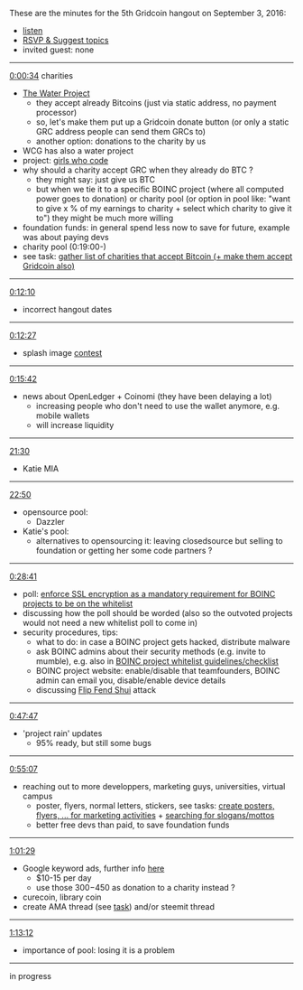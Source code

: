 These are the minutes for the 5th Gridcoin hangout on September 3, 2016:
* [listen](https://soundcloud.com/gridcoin-community-hangouts/5th-hangout)
* [RSVP & Suggest topics](https://steemit.com/gridcoin/@cm-steem/gridcoin-community-hangout-005-rsvp-and-suggest-topics)
* invited guest: none


***


[0:00:34](https://soundcloud.com/gridcoin-community-hangouts/5th-hangout#t=0:34) charities
* [The Water Project](https://thewaterproject.org)
  * they accept already Bitcoins (just via static address, no payment processor)
  * so, let's make them put up a Gridcoin donate button (or only a static GRC address people can send them GRCs to)
  * another option: donations to the charity by us
* WCG has also a water project
* project: [girls who code](https://girlswhocode.com)
* why should a charity accept GRC when they already do BTC ? 
  * they might say: just give us BTC
  * but when we tie it to a specific BOINC project (where all computed power goes to donation) or charity pool (or option in pool like: "want to give x % of my earnings to charity + select which charity to give it to") they might be much more willing
* foundation funds: in general spend less now to save for future, example was about paying devs
* charity pool (0:19:00-)
* see task: [gather list of charities that accept Bitcoin (+ make them accept Gridcoin also)](https://github.com/Erkan-Yilmaz/Gridcoin-tasks/issues/62)

***

[0:12:10](https://soundcloud.com/gridcoin-community-hangouts/5th-hangout#t=12:10)
* incorrect hangout dates

***

[0:12:27](https://soundcloud.com/gridcoin-community-hangouts/5th-hangout#t=12:27)
* splash image [contest](https://cryptocointalk.com/topic/49361-contest-create-a-new-wallet-splash-image/)

***

[0:15:42](https://soundcloud.com/gridcoin-community-hangouts/5th-hangout#t=15:42)
* news about OpenLedger + Coinomi (they have been delaying a lot)
  * increasing people who don't need to use the wallet anymore, e.g. mobile wallets
  * will increase liquidity

***

[21:30](https://soundcloud.com/gridcoin-community-hangouts/5th-hangout#t=21:30)
* Katie MIA

***

[22:50](https://soundcloud.com/gridcoin-community-hangouts/5th-hangout#t=22:50)
* opensource pool:
  * Dazzler
* Katie's pool:
  * alternatives to opensourcing it: leaving closedsource but selling to foundation or getting her some code partners ?

***

[0:28:41](https://soundcloud.com/gridcoin-community-hangouts/5th-hangout#t=28:41)
* poll: [enforce SSL encryption as a mandatory requirement for BOINC projects to be on the whitelist](https://steemit.com/boinc/@cm-steem/gridcoin-poll-should-ssl-encryption-be-mandatory-for-whitelisted-projects)
 * discussing how the poll should be worded (also so the outvoted projects would not need a new whitelist poll to come in)
* security procedures, tips:
  * what to do: in case a BOINC project gets hacked, distribute malware
  * ask BOINC admins about their security methods (e.g. invite to mumble), e.g. also in [BOINC project whitelist guidelines/checklist](https://cryptocointalk.com/topic/51660-requesting-peer-review-boinc-project-whitelist-guidelineschecklist/)
  * BOINC project website: enable/disable that teamfounders, BOINC admin can email you, disable/enable device details
  * discussing [Flip Fend Shui](https://steemit.com/security/@cm-steem/is-your-cloud-computing-platform-safe-from-flip-feng-shui) attack

***

[0:47:47](https://soundcloud.com/gridcoin-community-hangouts/5th-hangout#t=47:47)
* 'project rain' updates
  * 95% ready, but still some bugs

***

[0:55:07](https://soundcloud.com/gridcoin-community-hangouts/5th-hangout#t=55:07)
* reaching out to more developpers, marketing guys, universities, virtual campus
  * poster, flyers, normal letters, stickers, see tasks: [create posters, flyers, ... for marketing activities](https://github.com/Erkan-Yilmaz/Gridcoin-tasks/issues/63) + [searching for slogans/mottos](https://github.com/Erkan-Yilmaz/Gridcoin-tasks/issues)
  * better free devs than paid, to save foundation funds

***

[1:01:29](https://soundcloud.com/gridcoin-community-hangouts/5th-hangout#t=1:01:29)
* Google keyword ads, further info [here](https://cryptocointalk.com/topic/1331-new-coin-launch-announcement-grc-gridcoin/page-1175#entry222969)
  * $10-15 per day
  * use those $300-$450 as donation to a charity instead ?
* curecoin, library coin
* create AMA thread (see [task](https://github.com/Erkan-Yilmaz/Gridcoin-tasks/issues/65)) and/or steemit thread

***

[1:13:12](https://soundcloud.com/gridcoin-community-hangouts/5th-hangout#t=1:13:12)
* importance of pool: losing it is a problem

***

in progress
